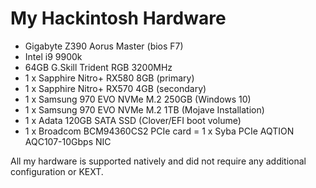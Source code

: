 # My Hackintosh Hardware

- Gigabyte Z390 Aorus Master (bios F7)
- Intel i9 9900k
- 64GB G.Skill Trident RGB 3200MHz
- 1 x Sapphire Nitro+ RX580 8GB (primary)
- 1 x Sapphire Nitro+ RX570 4GB (secondary)
- 1 x Samsung 970 EVO NVMe M.2 250GB (Windows 10)
- 1 x Samsung 970 EVO NVMe M.2 1TB (Mojave Installation)
- 1 x Adata 120GB SATA SSD (Clover/EFI boot volume)
- 1 x Broadcom BCM94360CS2 PCIe card
= 1 x Syba PCIe AQTION AQC107-10Gbps NIC

All my hardware is supported natively and did not require any additional configuration or KEXT.